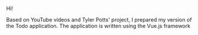 Hi!

Based on YouTube videos and Tyler Potts' project, I prepared my version of the Todo application.
The application is written using the Vue.js framework
